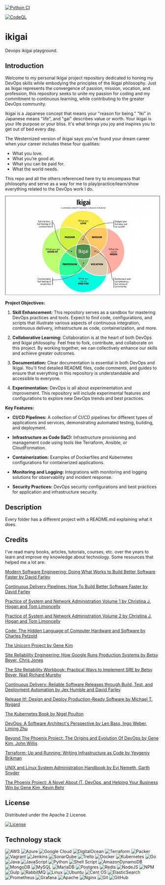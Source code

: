[![Python CI](https://github.com/adriannavarrobetrian/ikigai/actions/workflows/Python-CI.yaml/badge.svg)](https://github.com/adriannavarrobetrian/ikigai/actions/workflows/Python-CI.yaml)

[![CodeQL](https://github.com/adriannavarrobetrian/ikigai/actions/workflows/github-code-scanning/codeql/badge.svg)](https://github.com/adriannavarrobetrian/ikigai/actions/workflows/github-code-scanning/codeql)
# ikigai

Devops ikigai playground.

## Introduction

Welcome to my personal Ikigai project repository dedicated to honing my DevOps skills while embodying the principles of the Ikigai philosophy. Just as Ikigai represents the convergence of passion, mission, vocation, and profession, this repository seeks to unite my passion for coding and my commitment to continuous learning, while contributing to the greater DevOps community.

Ikigai is a Japanese concept that means your "reason for being." "Iki" in Japanese means "life", and "gai" describes value or worth. Your ikigai is your life purpose or your bliss. It's what brings you joy and inspires you to get out of bed every day.

The Westernized version of ikigai says you’ve found your dream career when your career includes these four qualities:

- What you love.
- What you’re good at.
- What you can be paid for.
- What the world needs.

This repo and all the others referenced here try to encompass that philosophy and serve as a way for me to play/practice/learn/show everything related to the DevOps work I do.

![Alt text](ikigai.png)

**Project Objectives:**

1. **Skill Enhancement:** This repository serves as a sandbox for mastering DevOps practices and tools. Expect to find code, configurations, and scripts that illustrate various aspects of continuous integration, continuous delivery, infrastructure as code, containerization, and more.

2. **Collaborative Learning:** Collaboration is at the heart of both DevOps and Ikigai philosophy. Feel free to fork, contribute, and collaborate on this project. By working together, we can collectively enhance our skills and achieve greater outcomes.

3. **Documentation:** Clear documentation is essential in both DevOps and Ikigai. You'll find detailed README files, code comments, and guides to ensure that everything in this repository is understandable and accessible to everyone.

4. **Experimentation:** DevOps is all about experimentation and improvement. This repository will include experimental features and configurations to explore new DevOps trends and best practices.

**Key Features:**

- **CI/CD Pipelines:** A collection of CI/CD pipelines for different types of applications and services, demonstrating automated testing, building, and deployment.

- **Infrastructure as Code (IaC):** Infrastructure provisioning and management code using tools like Terraform, Ansible, or CloudFormation.

- **Containerization:** Examples of Dockerfiles and Kubernetes configurations for containerized applications.

- **Monitoring and Logging:** Integrations with monitoring and logging solutions for observability and incident response.

- **Security Practices:** DevOps security configurations and best practices for application and infrastructure security.

## Description

Every folder has a different project with a README.md explaining what it does.

## Credits


I've read many books, articles, tutorials, courses, etc. over the years to learn and improve my knowledge about technology.
Some resources that helped me a lot are:


[Modern Software Engineering: Doing What Works to Build Better Software Faster by David Farley](https://www.amazon.co.uk/gp/product/B09GG6XKS4/ref=x_gr_bb_amazon?ie=UTF8&tag=x_gr_bb_amazon-21&linkCode=as2&camp=1634&creative=6738)

[Continuous Delivery Pipelines: How To Build Better Software Faster by David Farley](https://www.amazon.co.uk/gp/product/B096YGZVZ9/ref=x_gr_bb_amazon?ie=UTF8&tag=x_gr_bb_amazon-21&linkCode=as2&camp=1634&creative=6738)

[Practice of System and Network Administration Volume 1 by Christina J. Hogan and Tom Limoncelly](https://www.amazon.co.uk/Practice-System-Network-Administration-Enterprise-ebook/dp/B01MFCSNQZ/ref=sr_1_2?crid=3G3MWUR5BGIIT&keywords=practice+of+Cloud+System+Administration+volume+1&qid=1694258973&sprefix=practice+of+cloud+system+administration+volume+1%2Caps%2C109&sr=8-2)

[Practice of System and Network Administration Volume 2 by Christina J. Hogan and Tom Limoncelly](https://www.amazon.co.uk/Practice-Cloud-System-Administration-Practices-ebook/dp/B00N7N2CRQ/ref=sr_1_17?keywords=cloud+engineering&qid=1694258924&sprefix=cloud+engine%2Caps%2C125&sr=8-17)

[Code: The Hidden Language of Computer Hardware and Software by Charles Petzold](https://www.amazon.co.uk/gp/product/B0B123P5GV/ref=x_gr_bb_amazon?ie=UTF8&tag=x_gr_bb_amazon-21&linkCode=as2&camp=1634&creative=6738)

[The Unicorn Project by Gene Kim](https://www.amazon.co.uk/gp/product/1942788762/ref=x_gr_bb_amazon?ie=UTF8&tag=x_gr_bb_amazon-21&linkCode=as2&camp=1634&creative=6738)

[Site Reliability Engineering: How Google Runs Production Systems by Betsy Beyer, Chris Jones](https://www.amazon.co.uk/gp/product/B01DCPXKZ6/ref=x_gr_bb_amazon?ie=UTF8&tag=x_gr_bb_amazon-21&linkCode=as2&camp=1634&creative=6738)

[The Site Reliability Workbook: Practical Ways to Implement SRE by Betsy Beyer, Niall Richard Murphy](https://www.amazon.co.uk/gp/product/1492029505/ref=x_gr_bb_amazon?ie=UTF8&tag=x_gr_bb_amazon-21&linkCode=as2&camp=1634&creative=6738)

[Continuous Delivery: Reliable Software Releases through Build, Test, and Deployment Automation by Jex Humble and David Farley](https://www.amazon.co.uk/Continuous-Delivery-Deployment-Automation-Addison-Wesley-ebook/dp/B003YMNVC0/ref=sr_1_1?keywords=continuous+delivery+dave+farley&qid=1694258848&sprefix=continous+del%2Caps%2C114&sr=8-1)

[Release It!: Design and Deploy Production-Ready Software by Michael T. Nygard](https://www.amazon.co.uk/gp/product/0978739213/ref=x_gr_bb_amazon?ie=UTF8&tag=x_gr_bb_amazon-21&linkCode=as2&camp=1634&creative=6738)

[The Kubernetes Book by Nigel Poulton](https://www.amazon.co.uk/Kubernetes-Book-Version-November-2018-ebook/dp/B072TS9ZQZ/ref=sr_1_3?crid=XHDVEYEZDZHB&keywords=kubernetes&qid=1694258881&sprefix=kuben%2Caps%2C150&sr=8-3)

[DevOps: A Software Architect's Perspective by Len Bass, Ingo Weber, Liming Zhu](https://www.amazon.co.uk/gp/product/B00XCF9VCI/ref=x_gr_bb_amazon?ie=UTF8&tag=x_gr_bb_amazon-21&linkCode=as2&camp=1634&creative=6738)

[Beyond The Phoenix Project: The Origins and Evolution Of DevOps by Gene Kim, John Willis](https://www.amazon.co.uk/gp/product/B079V4YRG1/ref=x_gr_bb_amazon?ie=UTF8&tag=x_gr_bb_amazon-21&linkCode=as2&camp=1634&creative=6738)

[Terraform: Up and Running: Writing Infrastructure as Code by Yevgeniy Brikman](https://www.amazon.co.uk/Terraform-Up-Running-Yevgeniy-Brikman-ebook/dp/B0BFVT6XS4/ref=tmm_kin_swatch_0?_encoding=UTF8&qid=1694353112&sr=8-1)

[UNIX and Linux System Administration Handbook by Evi Nemeth, Garth Snyder](https://www.amazon.co.uk/UNIX-Linux-System-Administration-Handbook-ebook/dp/B075MK6LZ7/ref=sr_1_1?keywords=UNIX+and+Linux+System+Administration+Handbook&qid=1694353184&s=books&sr=1-1)

[The Phoenix Project: A Novel About IT, DevOps, and Helping Your Business Win by Gene Kim, Kevin Behr](https://www.amazon.co.uk/gp/product/0988262592/ref=x_gr_bb_amazon?ie=UTF8&tag=x_gr_bb_amazon-21&linkCode=as2&camp=1634&creative=6738)

## License


Distributed under the Apache 2 License.


[![License](https://img.shields.io/badge/License-Apache_2.0-blue.svg)](https://opensource.org/licenses/Apache-2.0)


## Technology stack


![AWS](https://img.shields.io/badge/AWS-%23FF9900.svg?style=for-the-badge&logo=amazon-aws&logoColor=white)
![Azure](https://img.shields.io/badge/azure-%230072C6.svg?style=for-the-badge&logo=microsoftazure&logoColor=white)
![Google Cloud](https://img.shields.io/badge/GoogleCloud-%234285F4.svg?style=for-the-badge&logo=google-cloud&logoColor=white)
![DigitalOcean](https://img.shields.io/badge/DigitalOcean-%230167ff.svg?style=for-the-badge&logo=digitalOcean&logoColor=white)
![Terraform](https://img.shields.io/badge/terraform-%235835CC.svg?style=for-the-badge&logo=terraform&logoColor=white)
![Packer](https://img.shields.io/badge/packer-%23E7EEF0.svg?style=for-the-badge&logo=packer&logoColor=%2302A8EF)
![Vagrant](https://img.shields.io/badge/vagrant-%231563FF.svg?style=for-the-badge&logo=vagrant&logoColor=white)
![Jenkins](https://img.shields.io/badge/jenkins-%232C5263.svg?style=for-the-badge&logo=jenkins&logoColor=white)
![SonarQube](https://img.shields.io/badge/SonarQube-black?style=for-the-badge&logo=sonarqube&logoColor=4E9BCD)
![Trello](https://img.shields.io/badge/Trello-%23026AA7.svg?style=for-the-badge&logo=Trello&logoColor=white)
![Docker](https://img.shields.io/badge/docker-%230db7ed.svg?style=for-the-badge&logo=docker&logoColor=white)
![Kubernetes](https://img.shields.io/badge/kubernetes-%23326ce5.svg?style=for-the-badge&logo=kubernetes&logoColor=white)
![Go](https://img.shields.io/badge/go-%2300ADD8.svg?style=for-the-badge&logo=go&logoColor=white)
![Java](https://img.shields.io/badge/java-%23ED8B00.svg?style=for-the-badge&logo=openjdk&logoColor=white)
![JavaScript](https://img.shields.io/badge/javascript-%23323330.svg?style=for-the-badge&logo=javascript&logoColor=%23F7DF1E)
![Python](https://img.shields.io/badge/python-3670A0?style=for-the-badge&logo=python&logoColor=ffdd54)
![Shell Script](https://img.shields.io/badge/shell_script-%23121011.svg?style=for-the-badge&logo=gnu-bash&logoColor=white)
![AmazonDynamoDB](https://img.shields.io/badge/Amazon%20DynamoDB-4053D6?style=for-the-badge&logo=Amazon%20DynamoDB&logoColor=white)
![MongoDB](https://img.shields.io/badge/MongoDB-%234ea94b.svg?style=for-the-badge&logo=mongodb&logoColor=white)
![MySQL](https://img.shields.io/badge/mysql-%2300f.svg?style=for-the-badge&logo=mysql&logoColor=white)
![MariaDB](https://img.shields.io/badge/MariaDB-003545?style=for-the-badge&logo=mariadb&logoColor=white)
![Postgres](https://img.shields.io/badge/postgres-%23316192.svg?style=for-the-badge&logo=postgresql&logoColor=white)
![Redis](https://img.shields.io/badge/redis-%23DD0031.svg?style=for-the-badge&logo=redis&logoColor=white)
![NodeJS](https://img.shields.io/badge/node.js-6DA55F?style=for-the-badge&logo=node.js&logoColor=white)
![NPM](https://img.shields.io/badge/NPM-%23CB3837.svg?style=for-the-badge&logo=npm&logoColor=white)
![Gulp](https://img.shields.io/badge/GULP-%23CF4647.svg?style=for-the-badge&logo=gulp&logoColor=white)
![RabbitMQ](https://img.shields.io/badge/Rabbitmq-FF6600?style=for-the-badge&logo=rabbitmq&logoColor=white)
![Linux](https://img.shields.io/badge/Linux-FCC624?style=for-the-badge&logo=linux&logoColor=black)
![Ubuntu](https://img.shields.io/badge/Ubuntu-E95420?style=for-the-badge&logo=ubuntu&logoColor=white)
![Cent OS](https://img.shields.io/badge/cent%20os-002260?style=for-the-badge&logo=centos&logoColor=F0F0F0)
![ElasticSearch](https://img.shields.io/badge/-ElasticSearch-005571?style=for-the-badge&logo=elasticsearch)
![Prometheus](https://img.shields.io/badge/Prometheus-E6522C?style=for-the-badge&logo=Prometheus&logoColor=white)
![Grafana](https://img.shields.io/badge/grafana-%23F46800.svg?style=for-the-badge&logo=grafana&logoColor=white)
![Apache](https://img.shields.io/badge/apache-%23D42029.svg?style=for-the-badge&logo=apache&logoColor=white)
![Nginx](https://img.shields.io/badge/nginx-%23009639.svg?style=for-the-badge&logo=nginx&logoColor=white)
![Git](https://img.shields.io/badge/git-%23F05033.svg?style=for-the-badge&logo=git&logoColor=white)
![GitHub](https://img.shields.io/badge/github-%23121011.svg?style=for-the-badge&logo=github&logoColor=white)
